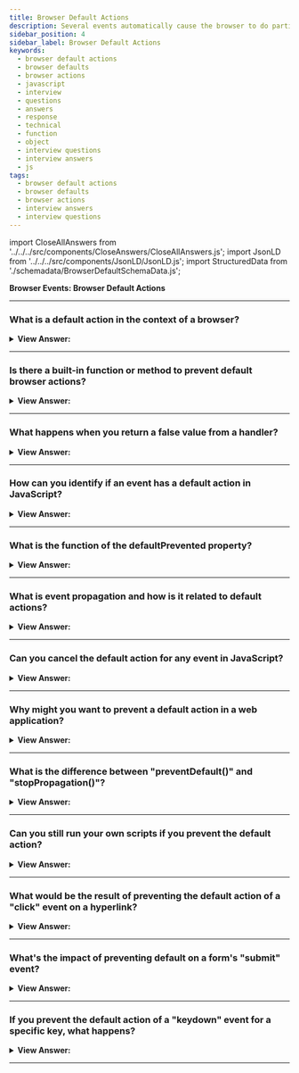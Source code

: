 ```yaml
---
title: Browser Default Actions
description: Several events automatically cause the browser to do particular actions by default. These are called default browser actions. Interview Questions
sidebar_position: 4
sidebar_label: Browser Default Actions
keywords:
  - browser default actions
  - browser defaults
  - browser actions
  - javascript
  - interview
  - questions
  - answers
  - response
  - technical
  - function
  - object
  - interview questions
  - interview answers
  - js
tags:
  - browser default actions
  - browser defaults
  - browser actions
  - interview answers
  - interview questions
---
```


import CloseAllAnswers from '../../../src/components/CloseAnswers/CloseAllAnswers.js';
import JsonLD from '../../../src/components/JsonLD/JsonLD.js';
import StructuredData from './schemadata/BrowserDefaultSchemaData.js';

<JsonLD data={StructuredData} />

<head>
  <title>Browser Default Actions | JavaScript Frontend Interview</title>
</head>

**Browser Events: Browser Default Actions**

<CloseAllAnswers />

---

### What is a default action in the context of a browser?

<details>
  <summary><strong>View Answer:</strong></summary>
  <div>
  <div><strong>Interview Response:</strong> A default action is a browser's built-in behavior that occurs in response to specific user events, such as clicking a link, submitting a form, or pressing a key. There are several different default actions in the browser. For instance, a click on a link initiates the navigation to the specified URL. Another default action is highlighting text when pressing a mouse button as we glide over the text. As developers, we have control over many of these actions.
    </div>
  </div>
</details>

---

### Is there a built-in function or method to prevent default browser actions?

<details>
  <summary><strong>View Answer:</strong></summary>
  <div>
  <div><strong>Interview Response:</strong> Yes, the `preventDefault()` method in JavaScript can be used to stop a browser's default action associated with a specific event from occurring.
    </div><br />
  <div><strong className="codeExample">Code Example:</strong><br /><br />

  <div></div>

```html
<a href="/" onclick="return false">Click here</a>
<!-- or -->
<a href="/" onclick="event.preventDefault()">here</a>
```

  </div>
  </div>
</details>

---

### What happens when you return a false value from a handler?

<details>
  <summary><strong>View Answer:</strong></summary>
  <div>
  <div><strong>Interview Response:</strong> Returning false from an event handler in JavaScript is similar to calling both `preventDefault()` and `stopPropagation()`, stopping both the default action and event propagation.The value returned by an event handler usually gets ignored. The only exception is returning false from a handler assigned on&#8249;event&#8249;. In all other circumstances, the return value gets disregarded, making no sense to return true.
    </div><br />
  <div><strong className="codeExample">Code Example:</strong><br /><br />

  <div></div>

In JavaScript, you might return false from an event handler to prevent the default action.

```javascript
document.querySelector('a').addEventListener('click', function(event) {
  event.preventDefault(); // Prevents the default action.
  // Your code here...
  return false; // This also works like event.preventDefault();
});
```

In this case, clicking the link will not navigate to its href.

  </div>
  </div>
</details>

---

### How can you identify if an event has a default action in JavaScript?

<details>
  <summary><strong>View Answer:</strong></summary>
  <div>
  <div><strong>Interview Response:</strong> Use the `event.defaultPrevented` property on the event object to check if the default action has been prevented or if the event has a default action.
  </div><br />
  <div><strong className="codeExample">Code Example:</strong><br /><br />

  <div></div>

```js
button.addEventListener('click', function(event) {
  event.preventDefault();
  if (event.defaultPrevented) {
    console.log('The event had a default action which was prevented');
  } else {
    console.log('The event did not have a default action');
  }
});

```

  </div>
  </div>
</details>

---

### What is the function of the defaultPrevented property?

<details>
  <summary><strong>View Answer:</strong></summary>
  <div>
  <div><strong>Interview Response:</strong> The `defaultPrevented` property events returns a Boolean indicating if the event's default action has been prevented via `preventDefault()` method. It's true if default action is prevented, false otherwise.
    </div><br />
  <div><strong className="codeExample">Code Example:</strong><br /><br />

  <div></div>

```html
<p>Right-click for the document menu</p>
<button id="elem">Right-click for the button menu</button>

<script>
  elem.oncontextmenu = function (event) {
    event.preventDefault();
    alert('Button context menu');
  };

  document.oncontextmenu = function (event) {
    if (event.defaultPrevented) return;

    event.preventDefault();
    alert('Document context menu');
  };
</script>
```

  </div>
  </div>
</details>

---

### What is event propagation and how is it related to default actions?

<details>
  <summary><strong>View Answer:</strong></summary>
  <div>
  <div><strong>Interview Response:</strong> Event propagation is the process through which events travel in the DOM hierarchy. It consists of capturing, target, and bubbling phases. Default actions occur after event propagation, if not prevented.
  </div>
  </div>
</details>

---

### Can you cancel the default action for any event in JavaScript?

<details>
  <summary><strong>View Answer:</strong></summary>
  <div>
  <div><strong>Interview Response:</strong> While most events' default actions can be canceled, some events, such as `load`, `scroll` or `readystatechange`, do not have cancelable default actions.
  </div><br />
  <div><strong>Technical Details:</strong> The Event interface has a read-only property named cancelable which indicates whether or not the event is cancelable. An event is cancelable if it can be cancelled by calling the preventDefault method. For example, the 'click' event is usually cancelable, while the 'load' event is usually not.
  </div><br />
  <div><strong className="codeExample">Code Example:</strong><br /><br />

  <div></div>

You can check if an event is cancelable by reading the **cancelable** property.

```js
element.addEventListener('click', function(event) {
  if (event.cancelable) {
    // The event can be cancelled
    event.preventDefault();
  } else {
    // The event cannot be cancelled
  }
});
```

  </div>
  </div>
</details>

---

### Why might you want to prevent a default action in a web application?

<details>
  <summary><strong>View Answer:</strong></summary>
  <div>
  <div><strong>Interview Response:</strong> Preventing default actions allows developers to implement custom behaviors for events, such as handling form submissions with AJAX or creating custom context menus.
  </div>
  </div>
</details>

---

### What is the difference between "preventDefault()" and "stopPropagation()"?

<details>
  <summary><strong>View Answer:</strong></summary>
  <div>
  <div><strong>Interview Response:</strong> `preventDefault()` stops the default action of an event from occurring. `stopPropagation()` prevents further propagation of an event through the DOM tree, stopping any parent handlers from being notified.
  </div><br />
  <div><strong className="codeExample">Code Example:</strong><br /><br />

  <div></div>

Here's a code example illustrating both methods.

```javascript
document.querySelector("#child").addEventListener('click', function(event) {
  event.preventDefault(); // Prevents the default action.
  event.stopPropagation(); // Stops the event from bubbling up.
  console.log('Child clicked!');
});

document.querySelector("#parent").addEventListener('click', function(event) {
  console.log('Parent clicked!'); // This won't be triggered when child is clicked because of stopPropagation().
});

// Assuming HTML structure like:
// <div id="parent">
//   <button id="child">Click me</button>
// </div>
```

In this example, when the child button is clicked, 'Child clicked!' is logged to the console. The event does not bubble up to the parent due to `stopPropagation()`, and so 'Parent clicked!' is not logged. `preventDefault()` would be more meaningful in a context where the event has a default action, such as a form submission or a link click.

  </div>
  </div>
</details>

---

### Can you still run your own scripts if you prevent the default action?

<details>
  <summary><strong>View Answer:</strong></summary>
  <div>
  <div><strong>Interview Response:</strong> Yes, preventing the default action only stops the browser's built-in behavior, not any custom scripts or event handlers you've attached.
  </div>
  </div>
</details>

---

### What would be the result of preventing the default action of a "click" event on a hyperlink?

<details>
  <summary><strong>View Answer:</strong></summary>
  <div>
  <div><strong>Interview Response:</strong> Preventing the default action of a `click` event on a hyperlink will stop the browser from navigating to the hyperlink's URL.
  </div>
  </div>
</details>

---

### What's the impact of preventing default on a form's "submit" event?

<details>
  <summary><strong>View Answer:</strong></summary>
  <div>
  <div><strong>Interview Response:</strong> Preventing default on a form's `submit` event stops the form from being submitted to the server, which is useful when handling form submission via JavaScript or AJAX.
  </div>
  </div>
</details>

---

### If you prevent the default action of a "keydown" event for a specific key, what happens?

<details>
  <summary><strong>View Answer:</strong></summary>
  <div>
  <div><strong>Interview Response:</strong> Preventing the default action of a "keydown" event for a specific key stops that key from performing its default function, so the input associated with it won't be reflected in the UI.
  </div><br />
  <div><strong className="codeExample">Code Example:</strong><br /><br />

  <div></div>

```js
document.querySelector('#textInput').addEventListener('keydown', function(event) {
  if (event.key === 'Enter') {
    event.preventDefault(); // Prevents the default action.
    console.log('Enter key was pressed but its default action was prevented.');
  }
});

// Assuming HTML like:
// <input type="text" id="textInput" />
```

  </div>
  </div>
</details>

---
